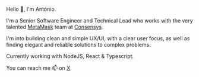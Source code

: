 Hello 👋, I'm António.

I'm a Senior Software Engineer and Technical Lead who works with the very talented [MetaMask](https://metamask.io/) team at [Consensys](https://consensys.io/). <br>

I'm into building clean and simple UX/UI, with a clear user focus, as well as finding elegant and reliable solutions to complex problems.

Currently working with NodeJS, React & Typescript.

You can reach me 📫 on [X](https://x.com/antoni0regadas).

<!---
zone-live/zone-live is a ✨ special ✨ repository because its `README.md` (this file) appears on your GitHub profile.
You can click the Preview link to take a look at your changes.
--->
